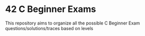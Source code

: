 # 42 C Beginner Exams

This repository aims to organize all the possible C Beginner Exam questions/solutions/traces based on levels
